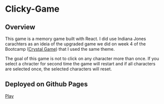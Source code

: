 # Clicky-Game

<h2>Overview</h2>
<p>This game is a memory game built with React. I did use Indiana Jones carachters as an ideia of the upgraded game we did on week 4 of the Bootcamp (<a href="https://abemco.github.io/week-4-game/">Crystal Game</a>) that I used the same theme.</p>

<p>The goal of this game is not to click on any character more than once. If you select a chracter for second time the game will restart and if all characters are selected once, the selected characters will reset.</p>

<h2>Deployed on Github Pages</h2>
<a href="https://abemco.github.io/Clicky-Game/">Play</a>
